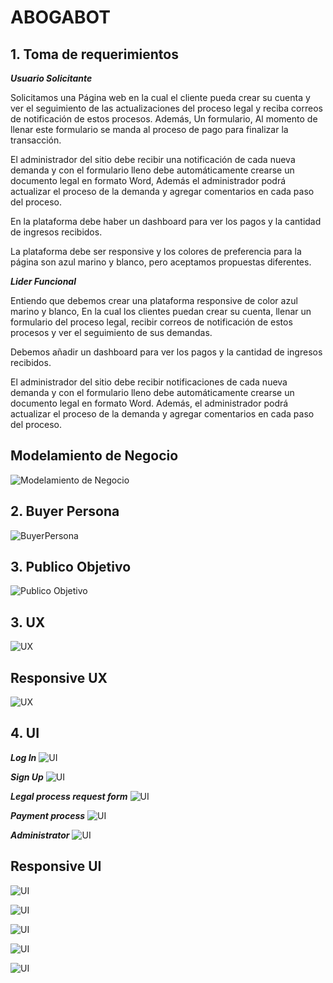 # ABOGABOT

## **1. Toma de requerimientos**

***Usuario Solicitante***

Solicitamos una Página web en la cual el cliente pueda crear su cuenta y ver el seguimiento de las actualizaciones del proceso legal y reciba correos de notificación de estos procesos. Además, Un formulario, Al momento de llenar este formulario se manda al proceso de pago para finalizar la transacción.

El administrador del sitio debe recibir una notificación de cada nueva demanda y con el formulario lleno
debe automáticamente crearse un documento legal en formato Word, Además el administrador podrá actualizar el proceso de la demanda y agregar comentarios en cada paso del proceso. 

En la plataforma debe haber un dashboard para ver los pagos y la cantidad de ingresos recibidos.

La plataforma debe ser responsive y los colores de preferencia para la página son azul marino y blanco, pero aceptamos propuestas diferentes.

***Lider Funcional***

Entiendo que debemos crear una plataforma responsive de color azul marino y blanco, En la cual los clientes puedan crear su cuenta, llenar un formulario del proceso legal, recibir correos de notificación de estos procesos y ver el seguimiento de sus demandas.

Debemos añadir un dashboard para ver los pagos y la cantidad de ingresos recibidos.

El administrador del sitio debe recibir notificaciones de cada nueva demanda y con el formulario lleno debe automáticamente crearse un documento legal en formato Word. Además, el administrador podrá actualizar el proceso de la demanda y agregar comentarios en cada paso del proceso.


## **Modelamiento de Negocio**

![Modelamiento de Negocio](./img/Diagram1.png)

## **2. Buyer Persona**

![BuyerPersona](./img/BuyerPersona.png)

## **3. Publico Objetivo**

![Publico Objetivo](./img/Publico%20Objetivo.png)

## **3. UX**

![UX](./img/Abogabot.png)

## **Responsive UX**
![UX](./img/PhoneImg/AbogabotPhone.png)


## **4. UI**

***Log In***
![UI](./img/Log%20In.png)

***Sign Up***
![UI](./img/Sign%20Up.png)

***Legal process request form***
![UI](./img/Legal%20process%20request%20form.png)

***Payment process***
![UI](./img/Payment%20process.png)

***Administrator***
![UI](./img/Administrador.png)



## **Responsive UI**


![UI](./img/PhoneImg/Log%20In%20Phone.png)


![UI](./img/PhoneImg/Sign%20Up%20Phone.png)


![UI](./img/PhoneImg/Legal%20process%20request%20form%20Phone.png)


![UI](./img/PhoneImg/Payment%20process%20Phone.png)


![UI](./img/PhoneImg/Administrator%20Phone.png)


